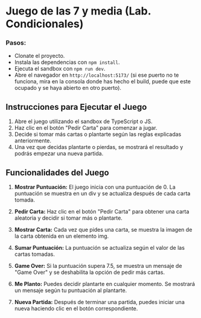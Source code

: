 # Juego de las 7 y media (Lab. Condicionales)


### Pasos:

- Clonate el proyecto.
- Instala las dependencias con `npm install`.
- Ejecuta el sandbox con `npm run dev`.
- Abre el navegador en `http://localhost:5173/` (si ese puerto no te funciona, mira en la consola donde has hecho el build, puede que este ocupado y se haya abierto en otro puerto).


## Instrucciones para Ejecutar el Juego
1. Abre el juego utilizando el sandbox de TypeScript o JS.
2. Haz clic en el botón "Pedir Carta" para comenzar a jugar.
3. Decide si tomar más cartas o plantarte según las reglas explicadas anteriormente.
4. Una vez que decidas plantarte o pierdas, se mostrará el resultado y podrás empezar una nueva partida.

## Funcionalidades del Juego
1. **Mostrar Puntuación:** El juego inicia con una puntuación de 0. La puntuación se muestra en un div y se actualiza después de cada carta tomada.

2. **Pedir Carta:** Haz clic en el botón "Pedir Carta" para obtener una carta aleatoria y decidir si tomar más o plantarte.

3. **Mostrar Carta:** Cada vez que pides una carta, se muestra la imagen de la carta obtenida en un elemento img.

4. **Sumar Puntuación:** La puntuación se actualiza según el valor de las cartas tomadas.

4. **Game Over:** Si la puntuación supera 7.5, se muestra un mensaje de "Game Over" y se deshabilita la opción de pedir más cartas.

6. **Me Planto:** Puedes decidir plantarte en cualquier momento. Se mostrará un mensaje según tu puntuación al plantarte.

7. **Nueva Partida:** Después de terminar una partida, puedes iniciar una nueva haciendo clic en el botón correspondiente.

